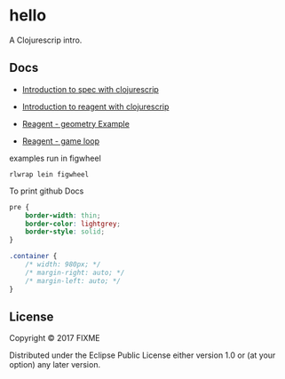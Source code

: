 # hello

A Clojurescrip intro.

## Docs

  * [Introduction to spec with clojurescrip](doc/intro.md)

  * [Introduction to reagent with clojurescrip](doc/reagent.md)

  * [Reagent - geometry Example ](doc/geom.md)

  * [Reagent - game loop ](doc/game.md)

 examples run in figwheel
```
rlwrap lein figwheel
```
To  print github Docs
 
``` css
pre {
    border-width: thin;
    border-color: lightgrey;
    border-style: solid;
}

.container {
    /* width: 980px; */
    /* margin-right: auto; */
    /* margin-left: auto; */
}
```
## License

Copyright © 2017 FIXME

Distributed under the Eclipse Public License either version 1.0 or (at
your option) any later version.
